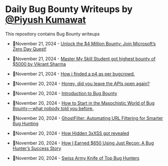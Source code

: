 # Daily Bug Bounty Writeups by [@Piyush Kumawat](https://twitter.com/piyush_supiy) 
This repository contains Bug Bounty writeups

<!-- BLOG-POST-LIST:START -->
 - 💯November 21, 2024 - [Unlock the $4 Million Bounty: Join Microsoft’s Zero Day Quest!](https://byteshiva.medium.com/unlock-the-4-million-bounty-join-microsofts-zero-day-quest-87c6e50c1010?source=rss------bug_bounty-5) 

 - 💯November 21, 2024 - [Master My Skill Student got highest bounty of $5000 by Vikrant Sharma](https://medium.com/@mastermyskill/master-my-skill-student-got-highest-bounty-of-5000-by-vikrant-sharma-287a9b46522e?source=rss------bug_bounty-5) 

 - 💯November 21, 2024 - [How i finded a p4 as per bugcrowd.](https://osintteam.blog/how-i-finded-a-p4-as-per-bugcrowd-c7c72718583a?source=rss------bug_bounty-5) 

 - 💯November 20, 2024 - [Honey, did you leave the APIs open again?](https://medium.com/@l_s_/honey-you-left-the-apis-open-again-c382a3a2d917?source=rss------bug_bounty-5) 

 - 💯November 20, 2024 - [Introduction to Bug Bounty](https://medium.com/@hakoje3813/introduction-to-bug-bounty-5461825079ad?source=rss------bug_bounty-5) 

 - 💯November 20, 2024 - [How to Start in the Masochistic World of Bug Bounty — what nobody told you before.](https://j0nasdias.medium.com/how-to-start-in-the-masochistic-world-of-bug-bounty-what-nobody-told-you-before-22b789933cdd?source=rss------bug_bounty-5) 

 - 💯November 20, 2024 - [GhostFilter: Automating URL Filtering for Smarter Bug Hunting](https://osintteam.blog/ghostfilter-automating-url-filtering-for-smarter-bug-hunting-d779d8fc844f?source=rss------bug_bounty-5) 

 - 💯November 20, 2024 - [How Hidden 3xXSS got revealed](https://medium.com/@0xbugatti/how-hidden-3xxss-got-revealed-b42f041d36f6?source=rss------bug_bounty-5) 

 - 💯November 20, 2024 - [How I Earned $650 Using Just Recon: A Bug Hunter’s Success Story](https://myselfakash20.medium.com/how-i-earned-650-using-just-recon-a-bug-hunters-success-story-4d78788e46a5?source=rss------bug_bounty-5) 

 - 💯November 20, 2024 - [Swiss Army Knife of Top Bug Hunters](https://bitpanic.medium.com/swiss-army-knife-of-top-bug-hunters-dd1bf237c513?source=rss------bug_bounty-5) 
<!-- BLOG-POST-LIST:END -->
